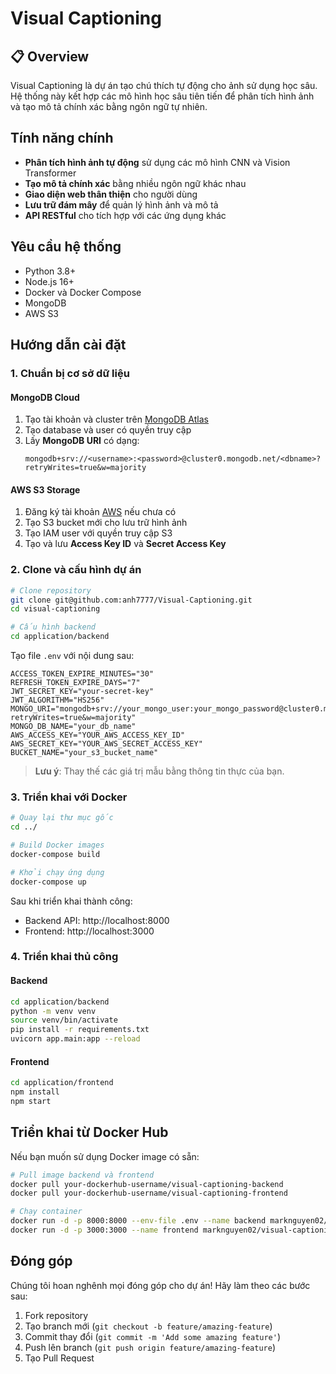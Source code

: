 # Visual Captioning

## 📋 Overview

Visual Captioning là dự án tạo chú thích tự động cho ảnh sử dụng học sâu. Hệ thống này kết hợp các mô hình học sâu tiên tiến để phân tích hình ảnh và tạo mô tả chính xác bằng ngôn ngữ tự nhiên.

## Tính năng chính

- **Phân tích hình ảnh tự động** sử dụng các mô hình CNN và Vision Transformer
- **Tạo mô tả chính xác** bằng nhiều ngôn ngữ khác nhau
- **Giao diện web thân thiện** cho người dùng
- **Lưu trữ đám mây** để quản lý hình ảnh và mô tả
- **API RESTful** cho tích hợp với các ứng dụng khác

## Yêu cầu hệ thống

- Python 3.8+
- Node.js 16+
- Docker và Docker Compose
- MongoDB
- AWS S3

## Hướng dẫn cài đặt

### 1. Chuẩn bị cơ sở dữ liệu

#### MongoDB Cloud

1. Tạo tài khoản và cluster trên [MongoDB Atlas](https://www.mongodb.com/cloud/atlas)
2. Tạo database và user có quyền truy cập
3. Lấy **MongoDB URI** có dạng:
   ```
   mongodb+srv://<username>:<password>@cluster0.mongodb.net/<dbname>?retryWrites=true&w=majority
   ```

#### AWS S3 Storage

1. Đăng ký tài khoản [AWS](https://aws.amazon.com/) nếu chưa có
2. Tạo S3 bucket mới cho lưu trữ hình ảnh
3. Tạo IAM user với quyền truy cập S3
4. Tạo và lưu **Access Key ID** và **Secret Access Key**

### 2. Clone và cấu hình dự án

```bash
# Clone repository
git clone git@github.com:anh7777/Visual-Captioning.git
cd visual-captioning

# Cấu hình backend
cd application/backend
```

Tạo file `.env` với nội dung sau:

```env
ACCESS_TOKEN_EXPIRE_MINUTES="30"
REFRESH_TOKEN_EXPIRE_DAYS="7"
JWT_SECRET_KEY="your-secret-key"
JWT_ALGORITHM="HS256"
MONGO_URI="mongodb+srv://your_mongo_user:your_mongo_password@cluster0.mongodb.net/your_db_name?retryWrites=true&w=majority"
MONGO_DB_NAME="your_db_name"
AWS_ACCESS_KEY="YOUR_AWS_ACCESS_KEY_ID"
AWS_SECRET_KEY="YOUR_AWS_SECRET_ACCESS_KEY"
BUCKET_NAME="your_s3_bucket_name"
```

> **Lưu ý**: Thay thế các giá trị mẫu bằng thông tin thực của bạn.

### 3. Triển khai với Docker

```bash
# Quay lại thư mục gốc
cd ../

# Build Docker images
docker-compose build

# Khởi chạy ứng dụng
docker-compose up
```

Sau khi triển khai thành công:
- Backend API: http://localhost:8000
- Frontend: http://localhost:3000

### 4. Triển khai thủ công

#### Backend

```bash
cd application/backend
python -m venv venv
source venv/bin/activate
pip install -r requirements.txt
uvicorn app.main:app --reload
```

#### Frontend

```bash
cd application/frontend
npm install
npm start
```

## Triển khai từ Docker Hub

Nếu bạn muốn sử dụng Docker image có sẵn:

```bash
# Pull image backend và frontend
docker pull your-dockerhub-username/visual-captioning-backend
docker pull your-dockerhub-username/visual-captioning-frontend

# Chạy container
docker run -d -p 8000:8000 --env-file .env --name backend marknguyen02/visual-captioning-backend
docker run -d -p 3000:3000 --name frontend marknguyen02/visual-captioning-frontend
```

## Đóng góp

Chúng tôi hoan nghênh mọi đóng góp cho dự án! Hãy làm theo các bước sau:

1. Fork repository
2. Tạo branch mới (`git checkout -b feature/amazing-feature`)
3. Commit thay đổi (`git commit -m 'Add some amazing feature'`)
4. Push lên branch (`git push origin feature/amazing-feature`)
5. Tạo Pull Request

